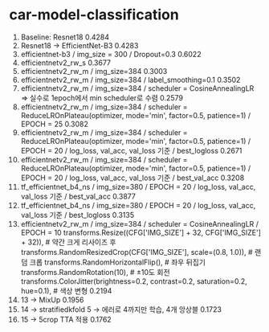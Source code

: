 # car-model-classification

1. Baseline: Resnet18
   0.4284
2. Resnet18 -> EfficientNet-B3
   0.4283
3. efficientnet-b3 / img_size = 300 / Dropout=0.3
   0.6022
4. efficientnetv2_rw_s
   0.3677
5. efficientnetv2_rw_m / img_size=384
   0.3003
6. efficientnetv2_rw_m / img_size=384 / label_smoothing=0.1
   0.3502
7. efficientnetv2_rw_m / img_size=384 / scheduler = CosineAnnealingLR => 실수로 1epoch에서 min scheduler로 수렴
   0.2579
8. efficientnetv2_rw_m / img_size=384 / scheduler = ReduceLROnPlateau(optimizer, mode='min', factor=0.5, patience=1) / EPOCH = 25
   0.3082
9. efficientnetv2_rw_m / img_size=384 / scheduler = ReduceLROnPlateau(optimizer, mode='min', factor=0.5, patience=1) / EPOCH = 20 / log_loss, val_acc, val_loss 기준 / best_logloss
   0.2671 
10. efficientnetv2_rw_m / img_size=384 / scheduler = ReduceLROnPlateau(optimizer, mode='min', factor=0.5, patience=1) / EPOCH = 20 / log_loss, val_acc, val_loss 기준 / best_val_acc
    0.3208
11. tf_efficientnet_b4_ns / img_size=380 / EPOCH = 20 / log_loss, val_acc, val_loss 기준 / best_val_acc
    0.3877
12. tf_efficientnet_b4_ns / img_size=380 / EPOCH = 20 / log_loss, val_acc, val_loss 기준 / best_logloss
    0.3135
13. efficientnetv2_rw_m / img_size=384 / scheduler = CosineAnnealingLR / EPOCH = 10
    transforms.Resize((CFG['IMG_SIZE'] + 32, CFG['IMG_SIZE'] + 32)),  # 약간 크게 리사이즈 후
    transforms.RandomResizedCrop(CFG['IMG_SIZE'], scale=(0.8, 1.0)),  # 랜덤 크롭
    transforms.RandomHorizontalFlip(),                                # 좌우 뒤집기
    transforms.RandomRotation(10),                                    # ±10도 회전
    transforms.ColorJitter(brightness=0.2, contrast=0.2, saturation=0.2, hue=0.1),  # 색상 변형
    0.2194
14. 13 -> MixUp
    0.1956
15. 14 -> stratifiedkfold 5 -> 에러로 4까지만 학습, 4개 앙상블
    0.1723
16. 15 -> 5crop TTA 적용
    0.1762
